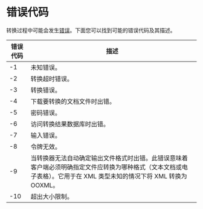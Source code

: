 ﻿---
sidebar_position: -1
---

# 错误代码

转换过程中可能会发生[错误](./response.md#error)。下面您可以找到可能的错误代码及其描述。

| 错误代码 | 描述                                                                                                                                                                                                                                                                               |
| ---------- | ----------------------------------------------------------------------------------------------------------------------------------------------------------------------------------------------------------------------------------------------------------------------------------------- |
| -1         | 未知错误。                                                                                                                                                                                                                                                                            |
| -2         | 转换超时错误。                                                                                                                                                                                                                                                                 |
| -3         | 转换错误。                                                                                                                                                                                                                                                                         |
| -4         | 下载要转换的文档文件时出错。                                                                                                                                                                                                                            |
| -5         | 密码错误。                                                                                                                                                                                                                                                                       |
| -6         | 访问转换结果数据库时出错。                                                                                                                                                                                                                                     |
| -7         | 输入错误。                                                                                                                                                                                                                                                                             |
| -8         | 令牌无效。                                                                                                                                                                                                                                                                            |
| -9         | 当转换器无法自动确定输出文件格式时出错。此错误意味着客户端必须明确指定文件应转换为哪种格式（文本文档或电子表格）。它用于在 XML 类型未知的情况下将 XML 转换为 OOXML。 |
| -10        | 超出大小限制。                                                                                                                                                                                                                                                                      |
